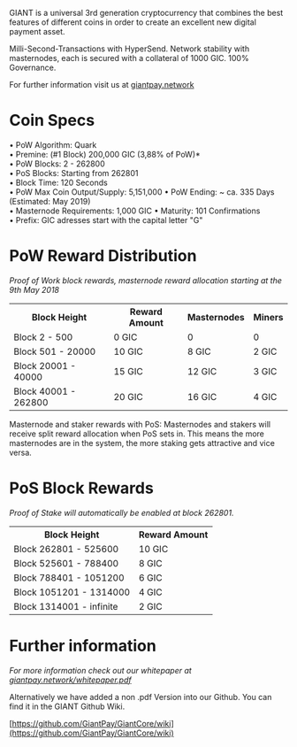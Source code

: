 GIANT is a universal 3rd generation cryptocurrency that combines the best features of different coins
in order to create an excellent new digital payment asset.

Milli-Second-Transactions with HyperSend.
Network stability with masternodes, each is secured with a collateral of 1000 GIC. 100% Governance.

For further information visit us at [giantpay.network](https://giantpay.network/)

# Coin Specs

• PoW Algorithm: Quark  
• Premine: (#1 Block) 200,000 GIC (3,88% of PoW)*  
• PoW Blocks: 2 - 262800  
• PoS Blocks: Starting from 262801  
• Block Time: 120 Seconds  
• PoW Max Coin Output/Supply: 5,151,000
• PoW Ending: ~ ca. 335 Days (Estimated: May 2019)  
• Masternode Requirements: 1,000 GIC
• Maturity: 101 Confirmations  
• Prefix: GIC adresses start with the capital letter "G"   

# PoW Reward Distribution

_Proof of Work block rewards, masternode reward allocation starting at the 9th May 2018_
<table>
  <tr><th>Block Height</th><th>Reward Amount</th><th>Masternodes</th><th>Miners</th></tr>
  <tr><td>Block 2 - 500</td><td>0 GIC</td><td>   0</td><td>0</td></tr>
<tr><td>Block 501 - 20000</td><td>10 GIC</td><td>  8 GIC</td><td>2 GIC</td></tr>
<tr><td>Block 20001 - 40000</td><td>15 GIC</td><td>  12 GIC</td><td>3 GIC</td></tr>
<tr><td>Block 40001 - 262800</td><td>20 GIC</td><td>  16 GIC</td><td>4 GIC</td></tr>
</table>

Masternode and staker rewards with PoS:
Masternodes and stakers will receive split reward allocation when PoS sets in.
This means the more masternodes are in the system, the more staking gets attractive and vice versa.

# PoS Block Rewards

_Proof of Stake will automatically be enabled at block 262801._
<table>
<tr><th>Block Height</th><th>Reward Amount</th>                  
<tr><td>Block 262801 - 525600</td><td>10 GIC</td></tr>
<tr><td>Block 525601 - 788400</td><td>8 GIC</td></tr>
<tr><td>Block 788401 - 1051200</td><td>6 GIC</td></tr>
<tr><td>Block 1051201 - 1314000</td><td>4 GIC</td></tr>
<tr><td>Block 1314001 - infinite</td><td>2 GIC</td></tr>
</table>


# Further information

_For more information check out our whitepaper at [giantpay.network/whitepaper.pdf](https://giantpay.network/whitepaper.pdf)_


Alternatively we have added a non .pdf Version into our Github. You can find it in the GIANT Github Wiki.

[https://github.com/GiantPay/GiantCore/wiki](https://github.com/GiantPay/GiantCore/wiki)
